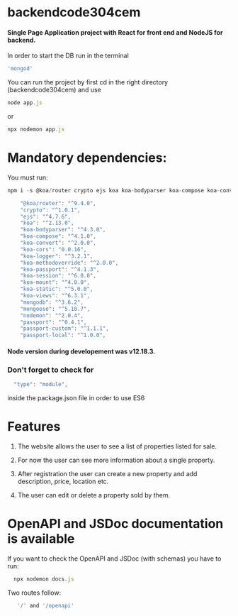# backendcode304cem

#### Single Page Application project with React for front end and NodeJS for backend. 

In order to start the DB run in the terminal 
```javascript
'mongod'
```

You can run the project by first cd in the right directory (backendcode304cem) and use 

```javascript
node app.js
```

or

```javascript
npx nodemon app.js
```

# Mandatory dependencies:

You must run:
```javascript
npm i -s @koa/router crypto ejs koa koa-bodyparser koa-compose koa-convert koa-cors koa-logger koa-passport koa-session koa-views mongodb mongoose passport passport-custom passport-local koa-methodoverride koa-mount koa-static 
```

```javascript
    "@koa/router": "^9.4.0",
    "crypto": "^1.0.1",
    "ejs": "^4.7.6",
    "koa": "^2.13.0",
    "koa-bodyparser": "^4.3.0",
    "koa-compose": "^4.1.0",
    "koa-convert": "^2.0.0",
    "koa-cors": "0.0.16",
    "koa-logger": "^3.2.1",
    "koa-methodoverride": "^2.0.0",
    "koa-passport": "^4.1.3",
    "koa-session": "^6.0.0",
    "koa-mount": "^4.0.0",
    "koa-static": "^5.0.0",
    "koa-views": "^6.3.1",
    "mongodb": "^3.6.2",
    "mongoose": "^5.10.7",
    "nodemon": "^2.0.4",
    "passport": "^0.4.1",
    "passport-custom": "^1.1.1",
    "passport-local": "^1.0.0",
```

#### Node version during developement was v12.18.3.

### Don't forget to check for 
```javascript
  "type": "module",
``` 
inside the package.json file in order to use ES6

# Features 

1. The website allows the user to see a list of properties listed for sale. 

2. For now the user can see more information about a single property.

3. After registration the user can create a new property and add description, price, location etc.

4. The user can edit or delete a property sold by them.

# OpenAPI and JSDoc documentation is available

If you want to check the OpenAPI and JSDoc (with schemas) you have to run:

```javascript
  npx nodemon docs.js
``` 

Two routes follow:

```javascript
   '/' and '/openapi'
``` 
